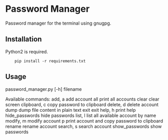 # Password Manager
Password manager for the terminal using gnugpg.

## Installation
Python2 is required.

```
    pip install -r requirements.txt
```

## Usage
password_manager.py [-h] filename

Available commands:
add, a          add account
all             print all accounts
clear           clear screen
clipboard, c    copy password to clipboard
delete, d       delete account
dump            dump file content in plain text
exit            exit
help, h         print help
hide_passwords  hide passwords
list, l         list all available account by name
modify, m       modify account
p               print account and copy password to clipboard
rename          rename account
search, s       search account
show_passwords  show passwords
